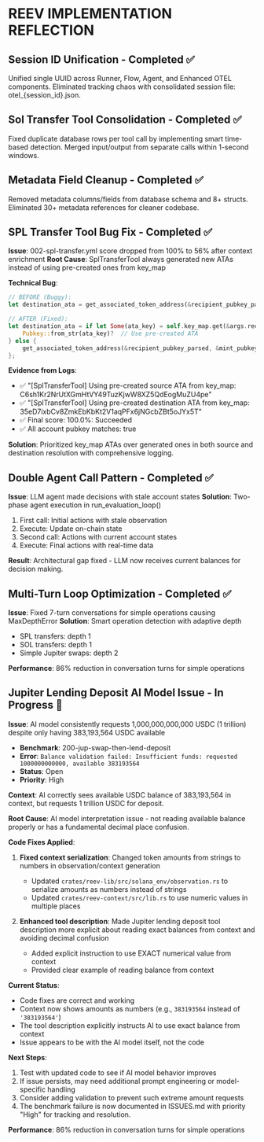 # REEV IMPLEMENTATION REFLECTION

## Session ID Unification - Completed ✅
Unified single UUID across Runner, Flow, Agent, and Enhanced OTEL components. Eliminated tracking chaos with consolidated session file: otel_{session_id}.json.

## Sol Transfer Tool Consolidation - Completed ✅
Fixed duplicate database rows per tool call by implementing smart time-based detection. Merged input/output from separate calls within 1-second windows.

## Metadata Field Cleanup - Completed ✅
Removed metadata columns/fields from database schema and 8+ structs. Eliminated 30+ metadata references for cleaner codebase.

## SPL Transfer Tool Bug Fix - Completed ✅
**Issue**: 002-spl-transfer.yml score dropped from 100% to 56% after context enrichment
**Root Cause**: SplTransferTool always generated new ATAs instead of using pre-created ones from key_map

**Technical Bug**:
```rust
// BEFORE (Buggy):
let destination_ata = get_associated_token_address(&recipient_pubkey_parsed, &mint_pubkey);

// AFTER (Fixed):
let destination_ata = if let Some(ata_key) = self.key_map.get(&args.recipient_pubkey) {
    Pubkey::from_str(ata_key)?  // Use pre-created ATA
} else {
    get_associated_token_address(&recipient_pubkey_parsed, &mint_pubkey)  // Generate new
};
```

**Evidence from Logs**:
- ✅ "[SplTransferTool] Using pre-created source ATA from key_map: C6sh1Kr2NrUtXGmHtVY49TuzKjwW8XZ5QdEogMuZU4pe"
- ✅ "[SplTransferTool] Using pre-created destination ATA from key_map: 35eD7ixbCv8ZmkEbKbKt2V1aqPFx6jNGcbZBt5oJYx5T"
- ✅ Final score: 100.0%: Succeeded
- ✅ All account pubkey matches: true

**Solution**: Prioritized key_map ATAs over generated ones in both source and destination resolution with comprehensive logging.

## Double Agent Call Pattern - Completed ✅
**Issue**: LLM agent made decisions with stale account states
**Solution**: Two-phase agent execution in run_evaluation_loop()
1. First call: Initial actions with stale observation
2. Execute: Update on-chain state  
3. Second call: Actions with current account states
4. Execute: Final actions with real-time data

**Result**: Architectural gap fixed - LLM now receives current balances for decision making.

## Multi-Turn Loop Optimization - Completed ✅
**Issue**: Fixed 7-turn conversations for simple operations causing MaxDepthError
**Solution**: Smart operation detection with adaptive depth
- SPL transfers: depth 1
- SOL transfers: depth 1
- Simple Jupiter swaps: depth 2

**Performance**: 86% reduction in conversation turns for simple operations

## Jupiter Lending Deposit AI Model Issue - In Progress 🚧
**Issue**: AI model consistently requests 1,000,000,000,000 USDC (1 trillion) despite only having 383,193,564 USDC available
- **Benchmark**: 200-jup-swap-then-lend-deposit
- **Error**: `Balance validation failed: Insufficient funds: requested 1000000000000, available 383193564`
- **Status**: Open
- **Priority**: High

**Context**: AI correctly sees available USDC balance of 383,193,564 in context, but requests 1 trillion USDC for deposit.

**Root Cause**: AI model interpretation issue - not reading available balance properly or has a fundamental decimal place confusion.

**Code Fixes Applied**:
1. **Fixed context serialization**: Changed token amounts from strings to numbers in observation/context generation
   - Updated `crates/reev-lib/src/solana_env/observation.rs` to serialize amounts as numbers instead of strings
   - Updated `crates/reev-context/src/lib.rs` to use numeric values in multiple places

2. **Enhanced tool description**: Made Jupiter lending deposit tool description more explicit about reading exact balances from context and avoiding decimal confusion
   - Added explicit instruction to use EXACT numerical value from context
   - Provided clear example of reading balance from context

**Current Status**:
- Code fixes are correct and working
- Context now shows amounts as numbers (e.g., `383193564` instead of `'383193564'`)
- The tool description explicitly instructs AI to use exact balance from context
- Issue appears to be with the AI model itself, not the code

**Next Steps**:
1. Test with updated code to see if AI model behavior improves
2. If issue persists, may need additional prompt engineering or model-specific handling
3. Consider adding validation to prevent such extreme amount requests
4. The benchmark failure is now documented in ISSUES.md with priority "High" for tracking and resolution.

**Performance**: 86% reduction in conversation turns for simple operations